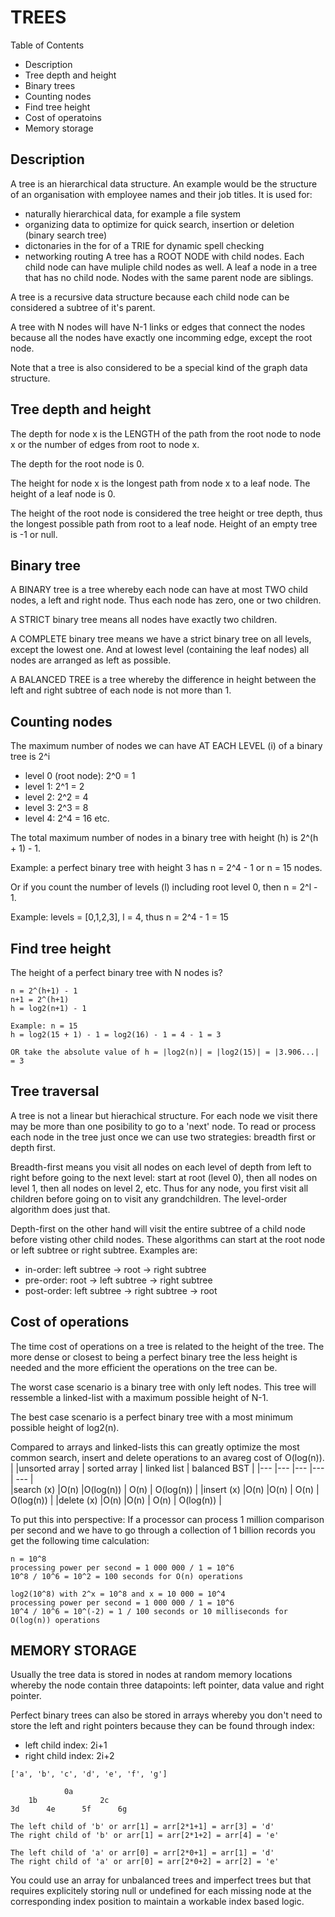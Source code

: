 # TREES
Table of Contents
* Description
* Tree depth and height
* Binary trees
* Counting nodes
* Find tree height
* Cost of operatoins
* Memory storage

## Description
A tree is an hierarchical data structure. An example would be the structure of an organisation with employee names and their job titles. It is used for:
- naturally hierarchical data, for example a file system
- organizing data to optimize for quick search, insertion or deletion (binary search tree)
- dictonaries in the for of a TRIE for dynamic spell checking
- networking routing
A tree has a ROOT NODE with child nodes. Each child node can have muliple child nodes as well. A leaf a node in a tree that has no child node. Nodes with the same parent node are siblings.

A tree is a recursive data structure because each child node can be considered a subtree of it's parent.

A tree with N nodes will have N-1 links or edges that connect the nodes because all the nodes have exactly one incomming edge, except the root node.

Note that a tree is also considered to be a special kind of the graph data structure.

## Tree depth and height
The depth for node x is the LENGTH of the path from the root node to node x or the number of edges from root to node x.

The depth for the root node is 0.

The height for node x is the longest path from node x to a leaf node. The height of a leaf node is 0. 

The height of the root node is considered the tree height or tree depth, thus the longest possible path from root to a leaf node. Height of an empty tree is -1 or null.

## Binary tree
A BINARY tree is a tree whereby each node can have at most TWO child nodes, a left and right node. Thus each node has zero, one or two children. 

A STRICT binary tree means all nodes have exactly two children.

A COMPLETE binary tree means we have a strict binary tree on all levels, except the lowest one. And at lowest level (containing the leaf nodes) all nodes are arranged as left as possible.

A BALANCED TREE is a tree whereby the difference in height between the left and right subtree of each node is not more than 1.

## Counting nodes
The maximum number of nodes we can have AT EACH LEVEL (i) of a binary tree is 2^i
- level 0 (root node): 2^0 = 1 
- level 1: 2^1 = 2
- level 2: 2^2 = 4
- level 3: 2^3 = 8
- level 4: 2^4 = 16
etc.

The total maximum number of nodes in a binary tree with height (h) is 2^(h + 1) - 1.

Example: a perfect binary tree with height 3 has n = 2^4 - 1 or n = 15 nodes. 

Or if you count the number of levels (l) including root level 0, then n = 2^l - 1. 

Example: levels = [0,1,2,3], l = 4, thus n = 2^4 - 1 = 15

## Find tree height
The height of a perfect binary tree with N nodes is?
```
n = 2^(h+1) - 1
n+1 = 2^(h+1)
h = log2(n+1) - 1

Example: n = 15
h = log2(15 + 1) - 1 = log2(16) - 1 = 4 - 1 = 3

OR take the absolute value of h = |log2(n)| = |log2(15)| = |3.906...| = 3
```

## Tree traversal
A tree is not a linear but hierachical structure. For each node we visit there may be more than one posibility to go to a 'next' node. To read or process each node in the tree just once we can use two strategies: breadth first or depth first.

Breadth-first means you visit all nodes on each level of depth from left to right before going to the next level: start at root (level 0), then all nodes on level 1, then all nodes on level 2, etc. Thus for any node, you first visit all children before going on to visit any grandchildren. The level-order algorithm does just that.

Depth-first on the other hand will visit the entire subtree of a child node before visting other child nodes. These algorithms can start at the root node or left subtree or right subtree. Examples are:
- in-order: left subtree -> root -> right subtree
- pre-order: root -> left subtree -> right subtree 
- post-order: left subtree -> right subtree -> root  

## Cost of operations
The time cost of operations on a tree is related to the height of the tree. The more dense or closest to being a perfect binary tree the less height is needed and the more efficient the operations on the tree can be.

The worst case scenario is a binary tree with only left nodes. This tree will ressemble a linked-list with a maximum possible height of N-1.

The best case scenario is a perfect binary tree with a most minimum possible height of log2(n).  

Compared to arrays and linked-lists this can greatly optimize the most common search, insert and delete operations to an avareg cost of O(log(n)).
|           |unsorted array | sorted array | linked list | balanced BST |
|---        |---            |---           |---          | ---          |    
|search (x) |O(n)           |O(log(n))     | O(n)        | O(log(n))    | 
|insert (x) |O(n)           |O(n)          | O(n)        | O(log(n))    |
|delete (x) |O(n)           |O(n)          | O(n)        | O(log(n))    |

To put this into perspective: If a processor can process 1 million comparison per second and we have to go through a collection of 1 billion records you get the following time calculation: 
```
n = 10^8
processing power per second = 1 000 000 / 1 = 10^6
10^8 / 10^6 = 10^2 = 100 seconds for O(n) operations

log2(10^8) with 2^x = 10^8 and x = 10 000 = 10^4
processing power per second = 1 000 000 / 1 = 10^6
10^4 / 10^6 = 10^(-2) = 1 / 100 seconds or 10 milliseconds for O(log(n)) operations

````
## MEMORY STORAGE
Usually the tree data is stored in nodes at random memory locations whereby the node contain three datapoints: left pointer, data value and right pointer. 

Perfect binary trees can also be stored in arrays whereby you don't need to store the left and right pointers because they can be found through index: 
- left child index: 2i+1 
- right child index: 2i+2

```
['a', 'b', 'c', 'd', 'e', 'f', 'g']

		    0a
    1b				2c
3d		4e		5f		6g

The left child of 'b' or arr[1] = arr[2*1+1] = arr[3] = 'd'
The right child of 'b' or arr[1] = arr[2*1+2] = arr[4] = 'e'

The left child of 'a' or arr[0] = arr[2*0+1] = arr[1] = 'd'
The right child of 'a' or arr[0] = arr[2*0+2] = arr[2] = 'e'
```
You could use an array for unbalanced trees and imperfect trees but that requires explicitely storing null or undefined for each missing node at the corresponding index position to maintain a workable index based logic. 